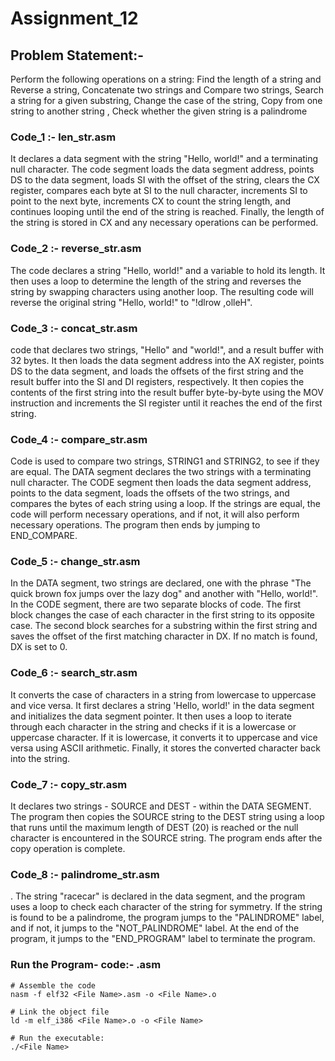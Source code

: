 
# Assignment_12

## Problem Statement:-

Perform the following operations on a string: Find the length of a string and Reverse a string, Concatenate two strings and Compare two strings, 
Search a string for a given substring, Change the case of the string, Copy from one string to another string , Check whether the 
given string is a palindrome


### Code_1 :- len_str.asm

 It declares a data segment with the string "Hello, world!" and a terminating null character. The code segment loads the data segment address, 
 points DS to the data segment, loads SI with the offset of the string, clears the CX register, compares each byte at SI to the null character, 
 increments SI to point to the next byte, increments CX to count the string length, and continues looping until the end of the string is reached.
 Finally, the length of the string is stored in CX and any necessary operations can be performed.
 

### Code_2 :- reverse_str.asm

The code declares a string "Hello, world!" and a variable to hold its length. It then uses a loop to determine the length of the string and
reverses the string by swapping characters using another loop. The resulting code will reverse the original string "Hello, world!" to "!dlrow ,olleH".

### Code_3 :- concat_str.asm

code that declares two strings, "Hello" and "world!", and a result buffer with 32 bytes. It then loads the data segment address into the AX register, 
points DS to the data segment, and loads the offsets of the first string and the result buffer into the SI and DI registers, respectively. 
It then copies the contents of the first string into the result buffer byte-by-byte using the MOV instruction and increments the SI register 
until it reaches the end of the first string.

### Code_4 :- compare_str.asm

Code is used to compare two strings, STRING1 and STRING2, to see if they are equal. The DATA segment declares the two strings with a terminating
null character. The CODE segment then loads the data segment address, points to the data segment, loads the offsets of the two strings, and compares
the bytes of each string using a loop. If the strings are equal, the code will perform necessary operations, and if not, it will also perform 
necessary operations. The program then ends by jumping to END_COMPARE.

### Code_5 :- change_str.asm

In the DATA segment, two strings are declared, one with the phrase "The quick brown fox jumps over the lazy dog" and another with "Hello, world!".
In the CODE segment, there are two separate blocks of code. The first block changes the case of each character in the first string to its 
opposite case.
The second block searches for a substring within the first string and saves the offset of the first matching character in DX. If no match is found, 
DX is set to 0.

### Code_6 :- search_str.asm

It converts the case of characters in a string from lowercase to uppercase and vice versa. It first declares a string 'Hello, world!' in the 
data segment and initializes the data segment pointer. It then uses a loop to iterate through each character in the string and checks if it is a 
lowercase or uppercase character. If it is lowercase, it converts it to uppercase and vice versa using ASCII arithmetic. Finally, it stores the 
converted character back into the string.


### Code_7 :- copy_str.asm

It declares two strings - SOURCE and DEST - within the DATA SEGMENT. The program then copies the SOURCE string to the DEST string using a loop 
that runs until the maximum length of DEST (20) is reached or the null character is encountered in the SOURCE string. The program ends after the
copy operation is complete.

### Code_8 :- palindrome_str.asm

. The string "racecar" is declared in the data segment, and the program uses a loop to check each character of the string for symmetry. If the 
string is found to be a palindrome, the program jumps to the "PALINDROME" label, and if not, it jumps to the "NOT_PALINDROME" label. At the end
of the program, it jumps to the "END_PROGRAM" label to terminate the program.

### Run the Program- code:-  <File Name>.asm

	# Assemble the code
	nasm -f elf32 <File Name>.asm -o <File Name>.o

	# Link the object file
	ld -m elf_i386 <File Name>.o -o <File Name>

	# Run the executable:
	./<File Name>
	



